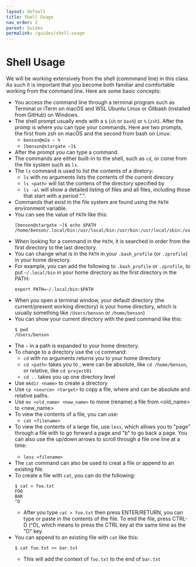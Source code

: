```yaml
---
layout: default
title: Shell Usage
nav_order: 2
parent: Guides
permalink: /guides/shell-usage
---
```


# Shell Usage

We will be working extensively from the shell (commmand line) in this class. As such it is important that you become both familiar and comfortable working from the command line. Here are some basic concepts:

- You access the command line through a terminal program such as Terminal or iTerm on macOS and WSL Ubuntu Linux or Gitbash (installed from GitHub) on Windows.
- The shell prompt usually ends with a ```$``` (```sh``` or ```bash```) or ```%``` (```zsh```). After the promp is where you can type your commands. Here are two prompts, the first from zsh on macOS and the second from bash on Linux:
  - ```benson@m2a ~ %```
  - ```[benson@stargate ~]$```
- After the prompt you can type a command.
- The commands are either built-in to the shell, such as ```cd```, or come from the file system such as ```ls```.
- The ```ls``` command is used to list the contents of a diretory:
  - ```ls``` with no arguments lists  the contents of the current direcory
  - ```ls <path>``` will list the contens of the directory specified by <path>
  - ```ls -al``` will show a detailed listing of files and all files, including those that start with a period ".".
- Commands that exist in the file system are found using the ```PATH``` environment variable.
- You can see the value of ```PATH``` like this:
  ```text
  [benson@stargate ~]$ echo $PATH
  /home/benson/.local/bin:/usr/local/bin:/usr/bin:/usr/local/sbin:/usr/sbin:/var/lib/snapd/snap/bin:/opt/riscv/bin
  ```
- When looking for a command in the ```PATH```, it is searched in order from the first directory to the last directory.
- You can change what is in the ```PATH``` in your ```.bash_profile``` (or ```.zprofile```) in your home directory.
- For example, you can add the following to ```.bash_profile``` or ```.zprofile```, to put ```~/.local/bin``` in your home directory as the first directory in the PATH:
  ```text
  export PATH=~/.local/bin:$PATH
  ```
- When you open a terminal window, your default directory (the current/present working directory) is your home directory, which is usually something like ```/Users/benson``` or ```/home/benson```)
- You can show your current directory with the pwd command like this:
  ```text
  $ pwd
  /Users/benson
  ```
- The ```~``` in a path is expanded to your home directory.
- To change to a directory use the ```cd``` command:
  - ```cd``` with no arguments returns you to your home directory
  - ```cd <path>``` takes you to <path>, were <path> can be absolute, like ```cd /home/benson```, or relative, like ```cd project01```
  - ```cd ..``` takes you up one directory level
- Use ```mkdir <name>``` to create a directory
- Use ```cp <source> <target>``` to copy a file, where <source> and <target> can be absolute and relative paths.
- Use ```mv <old_name> <new_name>``` to move (rename) a file from <old_name> to <new_name>
- To view the contents of a file, you can use:
  - ```cat <filename>```
- To view the contents of a large file, use ```less```, which allows you to "page" through a file with <space> to go forward a page and "b" to go back a page. You can also use the up/down arrows to scroll through a file one line at a time:
  - ```less <filename>``` 
- The ```cat``` command can also be used to creat a file or append to an existing file.
- To create a file with ```cat```, you can do the following:
  ```text
  $ cat > foo.txt
  FOO
  BAR
  ^D
  ```
  - After you type ```cat > foo.txt``` then press ENTER/RETURN, you can type or paste in the contents of the file. To end the file, press CTRL-D (^D), which means to press the CTRL key at the same time as the "D" key.
 - You can append to an existing file with ```cat``` like this:
   ```text
   $ cat foo.txt >> bar.txt
   ```
   - This will add the context of ```foo.txt``` to the end of ```bar.txt```
 
